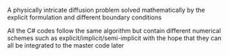 A physically intricate diffusion problem solved mathematically by the explicit formulation and different boundary conditions

All the C# codes follow the same algorithm but contain different numerical schemes such as explicit/implicit/semi-implicit with the hope that they can all be integrated to the master code later

